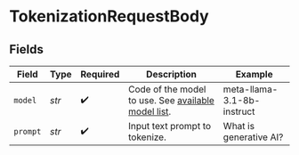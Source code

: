 # TokenizationRequestBody


## Fields

| Field                                                                                                                                      | Type                                                                                                                                       | Required                                                                                                                                   | Description                                                                                                                                | Example                                                                                                                                    |
| ------------------------------------------------------------------------------------------------------------------------------------------ | ------------------------------------------------------------------------------------------------------------------------------------------ | ------------------------------------------------------------------------------------------------------------------------------------------ | ------------------------------------------------------------------------------------------------------------------------------------------ | ------------------------------------------------------------------------------------------------------------------------------------------ |
| `model`                                                                                                                                    | *str*                                                                                                                                      | :heavy_check_mark:                                                                                                                         | Code of the model to use. See [available model list](https://docs.friendli.ai/guides/serverless_endpoints/pricing#text-generation-models). | meta-llama-3.1-8b-instruct                                                                                                                 |
| `prompt`                                                                                                                                   | *str*                                                                                                                                      | :heavy_check_mark:                                                                                                                         | Input text prompt to tokenize.                                                                                                             | What is generative AI?                                                                                                                     |